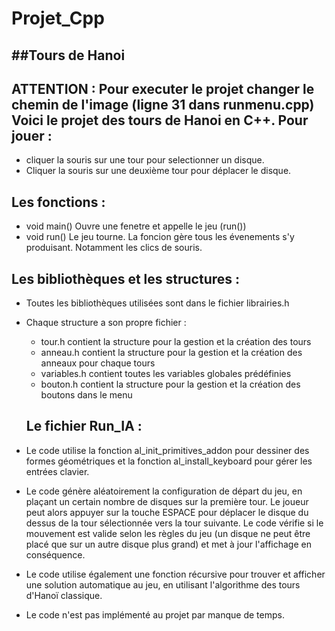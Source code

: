 # Projet_Cpp
##Tours de Hanoi
-

ATTENTION : Pour executer le projet changer le chemin de l'image (ligne 31 dans runmenu.cpp)
Voici le projet des tours de Hanoi en C++.
Pour jouer : 
-

- cliquer la souris sur une tour pour selectionner un disque.
- Cliquer la souris sur une deuxième tour pour déplacer le disque.

Les fonctions :
-

- void main()
  Ouvre une fenetre et appelle le jeu (run())
- void run()
  Le jeu tourne. La foncion gère tous les évenements s'y produisant. Notamment les clics de souris.
  
Les bibliothèques et les structures :
-

- Toutes les bibliothèques utilisées sont dans le fichier librairies.h
- Chaque structure a son propre fichier :
  - tour.h contient la structure pour la gestion et la création des tours
  - anneau.h contient la structure pour la gestion et la création des anneaux pour chaque tours
  - variables.h contient toutes les variables globales prédéfinies
  - bouton.h contient la structure pour la gestion  et la création des boutons dans le menu
 
  Le fichier Run_IA :
  -
  
- Le code utilise la fonction al_init_primitives_addon pour dessiner des formes géométriques et la fonction al_install_keyboard pour gérer les entrées clavier.
- Le code génère aléatoirement la configuration de départ du jeu, en plaçant un certain nombre de disques sur la première tour. Le joueur peut alors appuyer sur la touche ESPACE pour déplacer le disque du dessus de la tour sélectionnée vers la tour suivante. Le code vérifie si le mouvement est valide selon les règles du jeu (un disque ne peut être placé que sur un autre disque plus grand) et met à jour l'affichage en conséquence.
- Le code utilise également une fonction récursive pour trouver et afficher une solution automatique au jeu, en utilisant l'algorithme des tours d'Hanoï classique.
- Le code n'est pas implémenté au projet par manque de temps.
